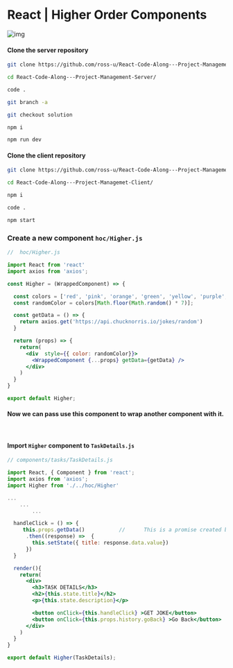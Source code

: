 # React | Higher Order Components



![img](https://i.imgur.com/kMNaggj.jpg)





#### Clone the server repository

```bash
git clone https://github.com/ross-u/React-Code-Along---Project-Management-Server.git

cd React-Code-Along---Project-Management-Server/

code .

git branch -a

git checkout solution

npm i

npm run dev
```





#### Clone the client repository

```bash
git clone https://github.com/ross-u/React-Code-Along---Project-Managemet-Client.git

cd React-Code-Along---Project-Managemet-Client/

npm i

code .

npm start
```







### Create a new component `hoc/Higher.js`



```jsx
//	hoc/Higher.js

import React from 'react'
import axios from 'axios';

const Higher = (WrappedComponent) => {

  const colors = ['red', 'pink', 'orange', 'green', 'yellow', 'purple', 'blue', 'cyan'];
  const randomColor = colors[Math.floor(Math.random() * 7)];

  const getData = () => {
    return axios.get('https://api.chucknorris.io/jokes/random')
  }

  return (props) => {
    return(
      <div  style={{ color: randomColor}}>
        <WrappedComponent {...props} getData={getData} />
      </div>
    )
  }
}

export default Higher; 
```







#### Now we can pass use this component to wrap another component with it.



<br>



#### Import `Higher` component to `TaskDetails.js`



```jsx
// components/tasks/TaskDetails.js

import React, { Component } from 'react';
import axios from 'axios';
import Higher from './../hoc/Higher'

...
	...
		...

  handleClick = () => {
     this.props.getData()			//		This is a promise created by "axios.get"
      .then((response) =>  {
        this.setState({ title: response.data.value})
      })
  } 

  render(){
    return(
      <div>
        <h3>TASK DETAILS</h3>
        <h2>{this.state.title}</h2>
        <p>{this.state.description}</p>

        <button onClick={this.handleClick} >GET JOKE</button>
        <button onClick={this.props.history.goBack} >Go Back</button>
      </div>
    )
  }
}

export default Higher(TaskDetails);
```

